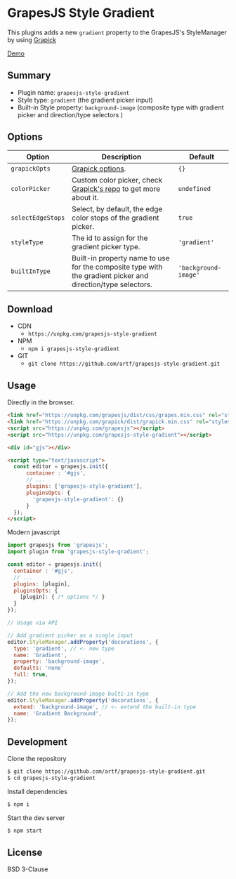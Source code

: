 # GrapesJS Style Gradient

This plugins adds a new `gradient` property to the GrapesJS's StyleManager by using [Grapick](https://github.com/artf/grapick)

[Demo](https://codepen.io/artf/full/bYwdQG/)

## Summary

* Plugin name: `grapesjs-style-gradient`
* Style type: `gradient` (the gradient picker input)
* Built-in Style property: `background-image` (composite type with gradient picker and direction/type selectors )





## Options

| Option | Description | Default |
|-|-|-
| `grapickOpts` | [Grapick options](https://github.com/artf/grapick#configurations). | `{}` |
| `colorPicker` |  Custom color picker, check [Grapick's repo](https://github.com/artf/grapick#add-custom-color-picker) to get more about it. | `undefined` |
| `selectEdgeStops` | Select, by default, the edge color stops of the gradient picker. | `true` |
| `styleType` | The id to assign for the gradient picker type. | `'gradient'` |
| `builtInType` | Built-in property name to use for the composite type with the gradient picker and direction/type selectors. | `'background-image'` |





## Download

* CDN
  * `https://unpkg.com/grapesjs-style-gradient`
* NPM
  * `npm i grapesjs-style-gradient`
* GIT
  * `git clone https://github.com/artf/grapesjs-style-gradient.git`





## Usage

Directly in the browser.
```html
<link href="https://unpkg.com/grapesjs/dist/css/grapes.min.css" rel="stylesheet"/>
<link href="https://unpkg.com/grapick/dist/grapick.min.css" rel="stylesheet">
<script src="https://unpkg.com/grapesjs"></script>
<script src="https://unpkg.com/grapesjs-style-gradient"></script>

<div id="gjs"></div>

<script type="text/javascript">
  const editor = grapesjs.init({
      container : '#gjs',
      // ...
      plugins: ['grapesjs-style-gradient'],
      pluginsOpts: {
        'grapesjs-style-gradient': {}
      }
  });
</script>
```

Modern javascript
```js
import grapesjs from 'grapesjs';
import plugin from 'grapesjs-style-gradient';

const editor = grapesjs.init({
  container : '#gjs',
  // ...
  plugins: [plugin],
  pluginsOpts: {
    [plugin]: { /* options */ }
  }
});

// Usage via API

// Add gradient picker as a single input
editor.StyleManager.addProperty('decorations', {
  type: 'gradient', // <- new type
  name: 'Gradient',
  property: 'background-image',
  defaults: 'none'
  full: true,
});

// Add the new background-image bulti-in type
editor.StyleManager.addProperty('decorations', {
  extend: 'background-image', // <- extend the built-in type
  name: 'Gradient Background',
});
```





## Development

Clone the repository

```sh
$ git clone https://github.com/artf/grapesjs-style-gradient.git
$ cd grapesjs-style-gradient
```

Install dependencies

```sh
$ npm i
```

Start the dev server

```sh
$ npm start
```



## License

BSD 3-Clause
